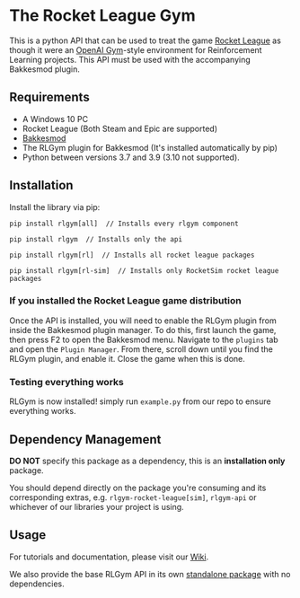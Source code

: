 # The Rocket League Gym
This is a python API that can be used to treat the game [Rocket League](https://www.rocketleague.com) as though it were an [OpenAI Gym](https://gym.openai.com)-style environment for Reinforcement Learning projects. This API must be used with the accompanying Bakkesmod plugin.

## Requirements
* A Windows 10 PC
* Rocket League (Both Steam and Epic are supported)
* [Bakkesmod](https://www.bakkesmod.com)
* The RLGym plugin for Bakkesmod (It's installed automatically by pip)
* Python between versions 3.7 and 3.9 (3.10 not supported).

## Installation
Install the library via pip:
```
pip install rlgym[all]  // Installs every rlgym component

pip install rlgym  // Installs only the api

pip install rlgym[rl]  // Installs all rocket league packages

pip install rlgym[rl-sim]  // Installs only RocketSim rocket league packages
```

### If you installed the Rocket League game distribution
Once the API is installed, you will need to enable the RLGym plugin from inside the Bakkesmod plugin manager. To do this, first launch the game, then press F2 to open the Bakkesmod menu. Navigate to the `plugins` tab and open the `Plugin Manager`. From there, scroll down until you find the RLGym plugin, and enable it. Close the game when this is done.


### Testing everything works
RLGym is now installed! simply run ```example.py``` from our repo to ensure everything works.

## Dependency Management
**DO NOT** specify this package as a dependency, this is an **installation only** package.

You should depend directly on the package you're consuming and its corresponding extras, e.g.
`rlgym-rocket-league[sim]`, `rlgym-api` or whichever of our libraries your project is using.

## Usage
For tutorials and documentation, please visit our [Wiki](https://rlgym.org/).

We also provide the base RLGym API in its own [standalone package](https://pypi.org/project/rlgym-api/) with no dependencies.
